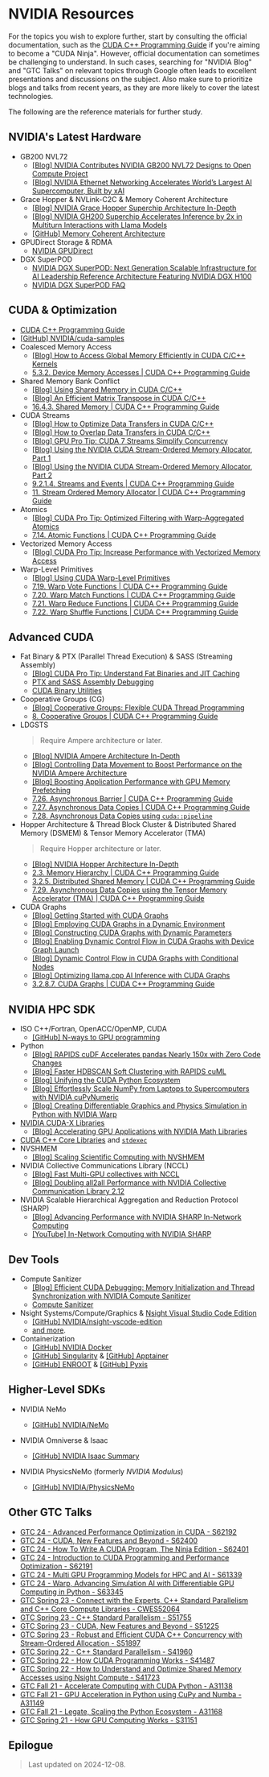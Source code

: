 
# NVIDIA Resources

For the topics you wish to explore further, start by consulting the official documentation, such as the [CUDA C++ Programming Guide](https://docs.nvidia.com/cuda/cuda-c-programming-guide/index.html) if you're aiming to become a "CUDA Ninja". However, official documentation can sometimes be challenging to understand. In such cases, searching for "NVIDIA Blog" and "GTC Talks" on relevant topics through Google often leads to excellent presentations and discussions on the subject. Also make sure to prioritize blogs and talks from recent years, as they are more likely to cover the latest technologies.

The following are the reference materials for further study.

## NVIDIA's Latest Hardware

- GB200 NVL72
  - [[Blog] NVIDIA Contributes NVIDIA GB200 NVL72 Designs to Open Compute Project](https://developer.nvidia.com/blog/nvidia-contributes-nvidia-gb200-nvl72-designs-to-open-compute-project/)
  - [[Blog] NVIDIA Ethernet Networking Accelerates World’s Largest AI Supercomputer, Built by xAI](https://nvidianews.nvidia.com/news/spectrum-x-ethernet-networking-xai-colossus)
- Grace Hopper & NVLink-C2C & Memory Coherent Architecture
  - [[Blog] NVIDIA Grace Hopper Superchip Architecture In-Depth](https://developer.nvidia.com/blog/nvidia-grace-hopper-superchip-architecture-in-depth/)
  - [[Blog] NVIDIA GH200 Superchip Accelerates Inference by 2x in Multiturn Interactions with Llama Models](https://developer.nvidia.com/blog/nvidia-gh200-superchip-accelerates-inference-by-2x-in-multiturn-interactions-with-llama-models/)
  - [[GitHub] Memory Coherent Architecture](https://github.com/j3soon/nways_accelerated_programming/blob/main/_basic/memory_coherent/jupyter_notebook/memory_coherent_architectures.ipynb)
- GPUDirect Storage & RDMA
  - [NVIDIA GPUDirect](https://developer.nvidia.com/gpudirect)
- DGX SuperPOD
  - [NVIDIA DGX SuperPOD: Next Generation Scalable Infrastructure for AI Leadership Reference Architecture Featuring NVIDIA DGX H100](https://docs.nvidia.com/dgx-superpod/reference-architecture-scalable-infrastructure-h100/latest/index.html)
  - [NVIDIA DGX SuperPOD FAQ](https://docs.nvidia.com/dgx-superpod/faq/latest/dgx-superpod.html)

## CUDA & Optimization

- [CUDA C++ Programming Guide](https://docs.nvidia.com/cuda/cuda-c-programming-guide/index.html)
- [[GitHub] NVIDIA/cuda-samples](https://github.com/NVIDIA/cuda-samples)
- Coalesced Memory Access
  - [[Blog] How to Access Global Memory Efficiently in CUDA C/C++ Kernels](https://developer.nvidia.com/blog/how-access-global-memory-efficiently-cuda-c-kernels/)
  - [5.3.2. Device Memory Accesses \| CUDA C++ Programming Guide](https://docs.nvidia.com/cuda/cuda-c-programming-guide/index.html#device-memory-accesses)
- Shared Memory Bank Conflict
  - [[Blog] Using Shared Memory in CUDA C/C++](https://developer.nvidia.com/blog/using-shared-memory-cuda-cc/)
  - [[Blog] An Efficient Matrix Transpose in CUDA C/C++](https://developer.nvidia.com/blog/efficient-matrix-transpose-cuda-cc/)
  - [16.4.3. Shared Memory \| CUDA C++ Programming Guide](https://docs.nvidia.com/cuda/cuda-c-programming-guide/index.html#shared-memory-5-x)
- CUDA Streams
  - [[Blog] How to Optimize Data Transfers in CUDA C/C++](https://developer.nvidia.com/blog/how-optimize-data-transfers-cuda-cc/)
  - [[Blog] How to Overlap Data Transfers in CUDA C/C++](https://developer.nvidia.com/blog/how-overlap-data-transfers-cuda-cc/)
  - [[Blog] GPU Pro Tip: CUDA 7 Streams Simplify Concurrency](https://developer.nvidia.com/blog/gpu-pro-tip-cuda-7-streams-simplify-concurrency/)
  - [[Blog] Using the NVIDIA CUDA Stream-Ordered Memory Allocator, Part 1](https://developer.nvidia.com/blog/using-cuda-stream-ordered-memory-allocator-part-1/)
  - [[Blog] Using the NVIDIA CUDA Stream-Ordered Memory Allocator, Part 2](https://developer.nvidia.com/blog/using-cuda-stream-ordered-memory-allocator-part-2/)
  - [9.2.1.4. Streams and Events \| CUDA C++ Programming Guide](https://docs.nvidia.com/cuda/cuda-c-programming-guide/index.html#streams-and-events)
  - [11. Stream Ordered Memory Allocator \| CUDA C++ Programming Guide](https://docs.nvidia.com/cuda/cuda-c-programming-guide/index.html#stream-ordered-memory-allocator)
- Atomics
  - [[Blog] CUDA Pro Tip: Optimized Filtering with Warp-Aggregated Atomics](https://developer.nvidia.com/blog/cuda-pro-tip-optimized-filtering-warp-aggregated-atomics/)
  - [7.14. Atomic Functions \| CUDA C++ Programming Guide](https://docs.nvidia.com/cuda/cuda-c-programming-guide/index.html#atomic-functions)
- Vectorized Memory Access
  - [[Blog] CUDA Pro Tip: Increase Performance with Vectorized Memory Access](https://developer.nvidia.com/blog/cuda-pro-tip-increase-performance-with-vectorized-memory-access/)
- Warp-Level Primitives
  - [[Blog] Using CUDA Warp-Level Primitives](https://developer.nvidia.com/blog/using-cuda-warp-level-primitives/)
  - [7.19. Warp Vote Functions \| CUDA C++ Programming Guide](https://docs.nvidia.com/cuda/cuda-c-programming-guide/index.html#warp-vote-functions)
  - [7.20. Warp Match Functions \| CUDA C++ Programming Guide](https://docs.nvidia.com/cuda/cuda-c-programming-guide/index.html#warp-match-functions)
  - [7.21. Warp Reduce Functions \| CUDA C++ Programming Guide](https://docs.nvidia.com/cuda/cuda-c-programming-guide/index.html#warp-reduce-functions)
  - [7.22. Warp Shuffle Functions \| CUDA C++ Programming Guide](https://docs.nvidia.com/cuda/cuda-c-programming-guide/index.html#warp-shuffle-functions)

## Advanced CUDA

- Fat Binary & PTX (Parallel Thread Execution) & SASS (Streaming Assembly)
  - [[Blog] CUDA Pro Tip: Understand Fat Binaries and JIT Caching](https://developer.nvidia.com/blog/cuda-pro-tip-understand-fat-binaries-jit-caching/)
  - [PTX and SASS Assembly Debugging](https://docs.nvidia.com/nsight-visual-studio-edition/cuda-advanced-topics/index.html#ptx-and-sass-assembly-debugging)
  - [CUDA Binary Utilities](https://docs.nvidia.com/cuda/cuda-binary-utilities/index.html)
- Cooperative Groups (CG)
  - [[Blog] Cooperative Groups: Flexible CUDA Thread Programming](https://developer.nvidia.com/blog/cooperative-groups/)
  - [8. Cooperative Groups \| CUDA C++ Programming Guide](https://docs.nvidia.com/cuda/cuda-c-programming-guide/index.html#cooperative-groups)
- LDGSTS
  > Require Ampere architecture or later.
  - [[Blog] NVIDIA Ampere Architecture In-Depth](https://developer.nvidia.com/blog/nvidia-ampere-architecture-in-depth/)
  - [[Blog] Controlling Data Movement to Boost Performance on the NVIDIA Ampere Architecture](https://developer.nvidia.com/blog/controlling-data-movement-to-boost-performance-on-ampere-architecture/)
  - [[Blog] Boosting Application Performance with GPU Memory Prefetching](https://developer.nvidia.com/blog/boosting-application-performance-with-gpu-memory-prefetching/)
  - [7.26. Asynchronous Barrier \| CUDA C++ Programming Guide](https://docs.nvidia.com/cuda/cuda-c-programming-guide/index.html#aw-barrier)
  - [7.27. Asynchronous Data Copies \| CUDA C++ Programming Guide](https://docs.nvidia.com/cuda/cuda-c-programming-guide/index.html#asynchronous-data-copies)
  - [7.28. Asynchronous Data Copies using `cuda::pipeline`](https://docs.nvidia.com/cuda/cuda-c-programming-guide/index.html#asynchronous-data-copies-using-cuda-pipeline)
- Hopper Architecture & Thread Block Cluster & Distributed Shared Memory (DSMEM) & Tensor Memory Accelerator (TMA)
  > Require Hopper architecture or later.
  - [[Blog] NVIDIA Hopper Architecture In-Depth](https://developer.nvidia.com/blog/nvidia-hopper-architecture-in-depth/)
  - [2.3. Memory Hierarchy \| CUDA C++ Programming Guide](https://docs.nvidia.com/cuda/cuda-c-programming-guide/index.html#memory-hierarchy)
  - [3.2.5. Distributed Shared Memory \| CUDA C++ Programming Guide](https://docs.nvidia.com/cuda/cuda-c-programming-guide/index.html#distributed-shared-memory)
  - [7.29. Asynchronous Data Copies using the Tensor Memory Accelerator (TMA) \| CUDA C++ Programming Guide](https://docs.nvidia.com/cuda/cuda-c-programming-guide/index.html#asynchronous-data-copies-using-the-tensor-memory-accelerator-tma)
- CUDA Graphs
  - [[Blog] Getting Started with CUDA Graphs](https://developer.nvidia.com/blog/cuda-graphs/)
  - [[Blog] Employing CUDA Graphs in a Dynamic Environment](https://developer.nvidia.com/blog/employing-cuda-graphs-in-a-dynamic-environment/)
  - [[Blog] Constructing CUDA Graphs with Dynamic Parameters](https://developer.nvidia.com/blog/constructing-cuda-graphs-with-dynamic-parameters/)
  - [[Blog] Enabling Dynamic Control Flow in CUDA Graphs with Device Graph Launch](https://developer.nvidia.com/blog/enabling-dynamic-control-flow-in-cuda-graphs-with-device-graph-launch/)
  - [[Blog] Dynamic Control Flow in CUDA Graphs with Conditional Nodes](https://developer.nvidia.com/blog/dynamic-control-flow-in-cuda-graphs-with-conditional-nodes/)
  - [[Blog] Optimizing llama.cpp AI Inference with CUDA Graphs](https://developer.nvidia.com/blog/optimizing-llama-cpp-ai-inference-with-cuda-graphs/)
  - [3.2.8.7. CUDA Graphs \| CUDA C++ Programming Guide](https://docs.nvidia.com/cuda/cuda-c-programming-guide/index.html#cuda-graphs)

## NVIDIA HPC SDK

- ISO C++/Fortran, OpenACC/OpenMP, CUDA
  - [[GitHub] N-ways to GPU programming](https://github.com/j3soon/nways_accelerated_programming)
- Python
  - [[Blog] RAPIDS cuDF Accelerates pandas Nearly 150x with Zero Code Changes](https://developer.nvidia.com/blog/rapids-cudf-accelerates-pandas-nearly-150x-with-zero-code-changes/)
  - [[Blog] Faster HDBSCAN Soft Clustering with RAPIDS cuML](https://developer.nvidia.com/blog/faster-hdbscan-soft-clustering-with-rapids-cuml/)
  - [[Blog] Unifying the CUDA Python Ecosystem](https://developer.nvidia.com/blog/unifying-the-cuda-python-ecosystem/)
  - [[Blog] Effortlessly Scale NumPy from Laptops to Supercomputers with NVIDIA cuPyNumeric](https://developer.nvidia.com/blog/effortlessly-scale-numpy-from-laptops-to-supercomputers-with-nvidia-cupynumeric/)
  - [[Blog] Creating Differentiable Graphics and Physics Simulation in Python with NVIDIA Warp](https://developer.nvidia.com/blog/creating-differentiable-graphics-and-physics-simulation-in-python-with-nvidia-warp/)
- [NVIDIA CUDA-X Libraries](https://developer.nvidia.com/gpu-accelerated-libraries)
  - [[Blog] Accelerating GPU Applications with NVIDIA Math Libraries](https://developer.nvidia.com/blog/accelerating-gpu-applications-with-nvidia-math-libraries/)
- [CUDA C++ Core Libraries](https://nvidia.github.io/cccl/cpp.html) and [`stdexec`](https://nvidia.github.io/stdexec/)
- NVSHMEM
  - [[Blog] Scaling Scientific Computing with NVSHMEM](https://developer.nvidia.com/blog/scaling-scientific-computing-with-nvshmem/)
- NVIDIA Collective Communications Library (NCCL)
  - [[Blog] Fast Multi-GPU collectives with NCCL](https://developer.nvidia.com/blog/fast-multi-gpu-collectives-nccl/)
  - [[Blog] Doubling all2all Performance with NVIDIA Collective Communication Library 2.12](https://developer.nvidia.com/blog/doubling-all2all-performance-with-nvidia-collective-communication-library-2-12/)
- NVIDIA Scalable Hierarchical Aggregation and Reduction Protocol (SHARP)
  - [[Blog] Advancing Performance with NVIDIA SHARP In-Network Computing](https://developer.nvidia.com/blog/advancing-performance-with-nvidia-sharp-in-network-computing/)
  - [[YouTube] In-Network Computing with NVIDIA SHARP](https://youtu.be/uzYZP_z_5WE)

## Dev Tools

- Compute Sanitizer
  - [[Blog] Efficient CUDA Debugging: Memory Initialization and Thread Synchronization with NVIDIA Compute Sanitizer](https://developer.nvidia.com/blog/efficient-cuda-debugging-memory-initialization-and-thread-synchronization-with-nvidia-compute-sanitizer/)
  - [Compute Sanitizer](https://docs.nvidia.com/compute-sanitizer/ComputeSanitizer)
- Nsight Systems/Compute/Graphics & [Nsight Visual Studio Code Edition](https://developer.nvidia.com/nsight-visual-studio-code-edition)
  - [[GitHub] NVIDIA/nsight-vscode-edition](https://github.com/NVIDIA/nsight-vscode-edition)
  - [and more](https://developer.nvidia.com/tools-overview).
- Containerization
  - [[GitHub] NVIDIA Docker](NVIDIA/nvidia-container-toolkit)
  - [[GitHub] Singularity](https://github.com/sylabs/singularity) & [[GitHub] Apptainer](https://github.com/apptainer/apptainer)
  - [[GitHub] ENROOT](https://github.com/NVIDIA/enroot) & [[GitHub] Pyxis](https://github.com/NVIDIA/pyxis)

## Higher-Level SDKs

- NVIDIA NeMo
  - [[GitHub] NVIDIA/NeMo](https://github.com/NVIDIA/NeMo)

- NVIDIA Omniverse & Isaac
  - [[GitHub] NVIDIA Isaac Summary](https://github.com/j3soon/nvidia-isaac-summary)

- NVIDIA PhysicsNeMo (formerly _NVIDIA Modulus_)
  - [[GitHub] NVIDIA/PhysicsNeMo](https://github.com/NVIDIA/PhysicsNeMo)

## Other GTC Talks

- [GTC 24 - Advanced Performance Optimization in CUDA - S62192](https://www.nvidia.com/en-us/on-demand/session/gtc24-s62192/)
- [GTC 24 - CUDA, New Features and Beyond - S62400](https://www.nvidia.com/en-us/on-demand/session/gtc24-s62400/)
- [GTC 24 - How To Write A CUDA Program, The Ninja Edition - S62401](https://www.nvidia.com/en-us/on-demand/session/gtc24-s62401/)
- [GTC 24 - Introduction to CUDA Programming and Performance Optimization - S62191](https://www.nvidia.com/en-us/on-demand/session/gtc24-s62191/)
- [GTC 24 - Multi GPU Programming Models for HPC and AI - S61339](https://www.nvidia.com/en-us/on-demand/session/gtc24-s61339/)
- [GTC 24 - Warp, Advancing Simulation AI with Differentiable GPU Computing in Python - S63345](https://www.nvidia.com/en-us/on-demand/session/gtc24-s63345/)
- [GTC Spring 23 - Connect with the Experts, C++ Standard Parallelism and C++ Core Compute Libraries - CWES52064](https://www.nvidia.com/en-us/on-demand/session/gtcspring23-cwes52064)
- [GTC Spring 23 - C++ Standard Parallelism - S51755](https://www.nvidia.com/en-us/on-demand/session/gtcspring23-s51755/)
- [GTC Spring 23 - CUDA, New Features and Beyond - S51225](https://www.nvidia.com/en-us/on-demand/session/gtcspring23-s51225/)
- [GTC Spring 23 - Robust and Efficient CUDA C++ Concurrency with Stream-Ordered Allocation - S51897](https://www.nvidia.com/en-us/on-demand/session/gtcspring23-s51897/)
- [GTC Spring 22 - C++ Standard Parallelism - S41960](https://www.nvidia.com/en-us/on-demand/session/gtcspring22-s41960/)
- [GTC Spring 22 - How CUDA Programming Works - S41487](https://www.nvidia.com/en-us/on-demand/session/gtcspring22-s41487/)
- [GTC Spring 22 - How to Understand and Optimize Shared Memory Accesses using Nsight Compute - S41723](https://www.nvidia.com/en-us/on-demand/session/gtcspring22-s41723/)
- [GTC Fall 21 - Accelerate Computing with CUDA Python - A31138](https://www.nvidia.com/en-us/on-demand/session/gtcfall21-a31138/)
- [GTC Fall 21 - GPU Acceleration in Python using CuPy and Numba - A31149](https://www.nvidia.com/en-us/on-demand/session/gtcfall21-a31149/)
- [GTC Fall 21 - Legate, Scaling the Python Ecosystem - A31168](https://www.nvidia.com/en-us/on-demand/session/gtcfall21-a31168/)
- [GTC Spring 21 - How GPU Computing Works - S31151](https://www.nvidia.com/en-us/on-demand/session/gtcspring21-s31151/)

## Epilogue

> Last updated on 2024-12-08.
